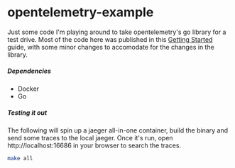 # opentelemetry-example

Just some code I'm playing around to take opentelemetry's go library for a test drive. Most of the code here was published in this [Getting Started](https://lightstep.com/blog/getting-started-with-opentelemetry-alphas-golang/) guide, with some minor changes to accomodate for the changes in the library.

##### Dependencies

* Docker
* Go

##### Testing it out

The following will spin up a jaeger all-in-one container, build the binary and send some traces to the local jaeger. Once it's run, open http://localhost:16686 in your browser to search the traces.

```bash
make all
```

